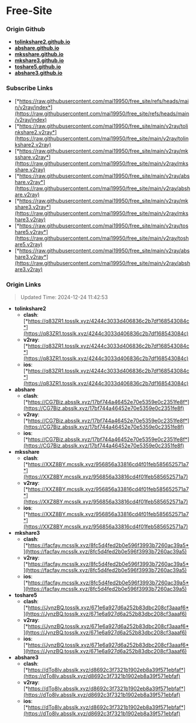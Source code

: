 # Free-Site

### Origin Github

- [**tolinkshare2.github.io**](https://github.com/tolinkshare2/tolinkshare2.github.io)
- [**abshare.github.io**](https://github.com/abshare/abshare.github.io)
- [**mksshare.github.io**](https://github.com/mksshare/mksshare.github.io)
- [**mkshare3.github.io**](https://github.com/mkshare3/mkshare3.github.io)
- [**toshare5.github.io**](https://github.com/toshare5/toshare5.github.io)
- [**abshare3.github.io**](https://github.com/abshare3/abshare3.github.io)

### Subscribe Links

- [*https://raw.githubusercontent.com/mai19950/free_site/refs/heads/main/v2ray/index*](https://raw.githubusercontent.com/mai19950/free_site/refs/heads/main/v2ray/index)
- [*https://raw.githubusercontent.com/mai19950/free_site/main/v2ray/tolinkshare2.v2ray*](https://raw.githubusercontent.com/mai19950/free_site/main/v2ray/tolinkshare2.v2ray)
- [*https://raw.githubusercontent.com/mai19950/free_site/main/v2ray/mksshare.v2ray*](https://raw.githubusercontent.com/mai19950/free_site/main/v2ray/mksshare.v2ray)
- [*https://raw.githubusercontent.com/mai19950/free_site/main/v2ray/abshare.v2ray*](https://raw.githubusercontent.com/mai19950/free_site/main/v2ray/abshare.v2ray)
- [*https://raw.githubusercontent.com/mai19950/free_site/main/v2ray/mkshare3.v2ray*](https://raw.githubusercontent.com/mai19950/free_site/main/v2ray/mkshare3.v2ray)
- [*https://raw.githubusercontent.com/mai19950/free_site/main/v2ray/toshare5.v2ray*](https://raw.githubusercontent.com/mai19950/free_site/main/v2ray/toshare5.v2ray)
- [*https://raw.githubusercontent.com/mai19950/free_site/main/v2ray/abshare3.v2ray*](https://raw.githubusercontent.com/mai19950/free_site/main/v2ray/abshare3.v2ray)

### Origin Links

> Updated Time: 2024-12-24 11:42:53

- **tolinkshare2**
  - **clash**: [*https://q83ZR1.tosslk.xyz/4244c3033d406836c2b7df168543084c*](https://q83ZR1.tosslk.xyz/4244c3033d406836c2b7df168543084c)
  - **v2ray**: [*https://q83ZR1.tosslk.xyz/4244c3033d406836c2b7df168543084c*](https://q83ZR1.tosslk.xyz/4244c3033d406836c2b7df168543084c)
  - **ios**: [*https://q83ZR1.tosslk.xyz/4244c3033d406836c2b7df168543084c*](https://q83ZR1.tosslk.xyz/4244c3033d406836c2b7df168543084c)
- **abshare**
  - **clash**: [*https://CG7Biz.absslk.xyz/17bf744a46452e70e5359e0c2351fe8f*](https://CG7Biz.absslk.xyz/17bf744a46452e70e5359e0c2351fe8f)
  - **v2ray**: [*https://CG7Biz.absslk.xyz/17bf744a46452e70e5359e0c2351fe8f*](https://CG7Biz.absslk.xyz/17bf744a46452e70e5359e0c2351fe8f)
  - **ios**: [*https://CG7Biz.absslk.xyz/17bf744a46452e70e5359e0c2351fe8f*](https://CG7Biz.absslk.xyz/17bf744a46452e70e5359e0c2351fe8f)
- **mksshare**
  - **clash**: [*https://XXZ8BY.mcsslk.xyz/956856a33816cd4f01feb585652571a7*](https://XXZ8BY.mcsslk.xyz/956856a33816cd4f01feb585652571a7)
  - **v2ray**: [*https://XXZ8BY.mcsslk.xyz/956856a33816cd4f01feb585652571a7*](https://XXZ8BY.mcsslk.xyz/956856a33816cd4f01feb585652571a7)
  - **ios**: [*https://XXZ8BY.mcsslk.xyz/956856a33816cd4f01feb585652571a7*](https://XXZ8BY.mcsslk.xyz/956856a33816cd4f01feb585652571a7)
- **mkshare3**
  - **clash**: [*https://facfay.mcsslk.xyz/8fc5d4fed2b0e596f3993b7260ac39a5*](https://facfay.mcsslk.xyz/8fc5d4fed2b0e596f3993b7260ac39a5)
  - **v2ray**: [*https://facfay.mcsslk.xyz/8fc5d4fed2b0e596f3993b7260ac39a5*](https://facfay.mcsslk.xyz/8fc5d4fed2b0e596f3993b7260ac39a5)
  - **ios**: [*https://facfay.mcsslk.xyz/8fc5d4fed2b0e596f3993b7260ac39a5*](https://facfay.mcsslk.xyz/8fc5d4fed2b0e596f3993b7260ac39a5)
- **toshare5**
  - **clash**: [*https://JynzBQ.tosslk.xyz/671e6a927d6a252b83dbc208cf3aaaf6*](https://JynzBQ.tosslk.xyz/671e6a927d6a252b83dbc208cf3aaaf6)
  - **v2ray**: [*https://JynzBQ.tosslk.xyz/671e6a927d6a252b83dbc208cf3aaaf6*](https://JynzBQ.tosslk.xyz/671e6a927d6a252b83dbc208cf3aaaf6)
  - **ios**: [*https://JynzBQ.tosslk.xyz/671e6a927d6a252b83dbc208cf3aaaf6*](https://JynzBQ.tosslk.xyz/671e6a927d6a252b83dbc208cf3aaaf6)
- **abshare3**
  - **clash**: [*https://dTo8lv.absslk.xyz/d8692c3f7321b1902eb8a39f571ebfaf*](https://dTo8lv.absslk.xyz/d8692c3f7321b1902eb8a39f571ebfaf)
  - **v2ray**: [*https://dTo8lv.absslk.xyz/d8692c3f7321b1902eb8a39f571ebfaf*](https://dTo8lv.absslk.xyz/d8692c3f7321b1902eb8a39f571ebfaf)
  - **ios**: [*https://dTo8lv.absslk.xyz/d8692c3f7321b1902eb8a39f571ebfaf*](https://dTo8lv.absslk.xyz/d8692c3f7321b1902eb8a39f571ebfaf)
